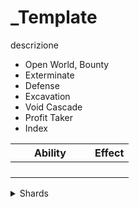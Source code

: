 # \_Template

descrizione

* Open World, Bounty
* Exterminate
* Defense
* Excavation
* Void Cascade
* Profit Taker
* Index

<table><thead><tr><th width="111">Ability</th><th>Effect</th></tr></thead><tbody><tr><td></td><td></td></tr><tr><td></td><td></td></tr><tr><td></td><td></td></tr><tr><td></td><td></td></tr></tbody></table>



<details>

<summary>Shards</summary>



</details>
